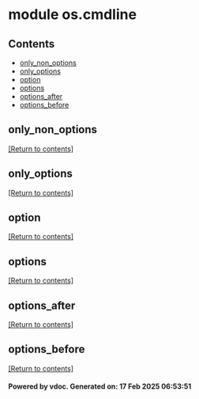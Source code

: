 # module os.cmdline


## Contents
- [only_non_options](#only_non_options)
- [only_options](#only_options)
- [option](#option)
- [options](#options)
- [options_after](#options_after)
- [options_before](#options_before)

## only_non_options
[[Return to contents]](#Contents)

## only_options
[[Return to contents]](#Contents)

## option
[[Return to contents]](#Contents)

## options
[[Return to contents]](#Contents)

## options_after
[[Return to contents]](#Contents)

## options_before
[[Return to contents]](#Contents)

#### Powered by vdoc. Generated on: 17 Feb 2025 06:53:51
